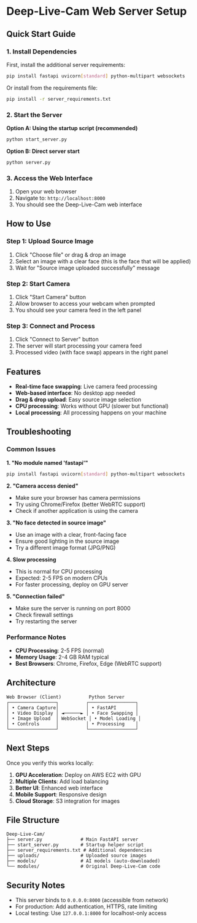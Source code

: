 # Deep-Live-Cam Web Server Setup

## Quick Start Guide

### 1. Install Dependencies

First, install the additional server requirements:

```bash
pip install fastapi uvicorn[standard] python-multipart websockets
```

Or install from the requirements file:
```bash
pip install -r server_requirements.txt
```

### 2. Start the Server

**Option A: Using the startup script (recommended)**
```bash
python start_server.py
```

**Option B: Direct server start**
```bash
python server.py
```

### 3. Access the Web Interface

1. Open your web browser
2. Navigate to: `http://localhost:8000`
3. You should see the Deep-Live-Cam web interface

## How to Use

### Step 1: Upload Source Image
1. Click "Choose file" or drag & drop an image
2. Select an image with a clear face (this is the face that will be applied)
3. Wait for "Source image uploaded successfully" message

### Step 2: Start Camera
1. Click "Start Camera" button
2. Allow browser to access your webcam when prompted
3. You should see your camera feed in the left panel

### Step 3: Connect and Process
1. Click "Connect to Server" button
2. The server will start processing your camera feed
3. Processed video (with face swap) appears in the right panel

## Features

- **Real-time face swapping**: Live camera feed processing
- **Web-based interface**: No desktop app needed
- **Drag & drop upload**: Easy source image selection
- **CPU processing**: Works without GPU (slower but functional)
- **Local processing**: All processing happens on your machine

## Troubleshooting

### Common Issues

**1. "No module named 'fastapi'"**
```bash
pip install fastapi uvicorn[standard] python-multipart websockets
```

**2. "Camera access denied"**
- Make sure your browser has camera permissions
- Try using Chrome/Firefox (better WebRTC support)
- Check if another application is using the camera

**3. "No face detected in source image"**
- Use an image with a clear, front-facing face
- Ensure good lighting in the source image
- Try a different image format (JPG/PNG)

**4. Slow processing**
- This is normal for CPU processing
- Expected: 2-5 FPS on modern CPUs
- For faster processing, deploy on GPU server

**5. "Connection failed"**
- Make sure the server is running on port 8000
- Check firewall settings
- Try restarting the server

### Performance Notes

- **CPU Processing**: 2-5 FPS (normal)
- **Memory Usage**: 2-4 GB RAM typical
- **Best Browsers**: Chrome, Firefox, Edge (WebRTC support)

## Architecture

```
Web Browser (Client)          Python Server
┌─────────────────┐          ┌─────────────────┐
│ • Camera Capture│          │ • FastAPI       │
│ • Video Display │ ◄──────► │ • Face Swapping │
│ • Image Upload  │ WebSocket │ • Model Loading │
│ • Controls      │          │ • Processing    │
└─────────────────┘          └─────────────────┘
```

## Next Steps

Once you verify this works locally:

1. **GPU Acceleration**: Deploy on AWS EC2 with GPU
2. **Multiple Clients**: Add load balancing
3. **Better UI**: Enhanced web interface
4. **Mobile Support**: Responsive design
5. **Cloud Storage**: S3 integration for images

## File Structure

```
Deep-Live-Cam/
├── server.py              # Main FastAPI server
├── start_server.py        # Startup helper script
├── server_requirements.txt # Additional dependencies
├── uploads/               # Uploaded source images
├── models/                # AI models (auto-downloaded)
└── modules/               # Original Deep-Live-Cam code
```

## Security Notes

- This server binds to `0.0.0.0:8000` (accessible from network)
- For production: Add authentication, HTTPS, rate limiting
- Local testing: Use `127.0.0.1:8000` for localhost-only access